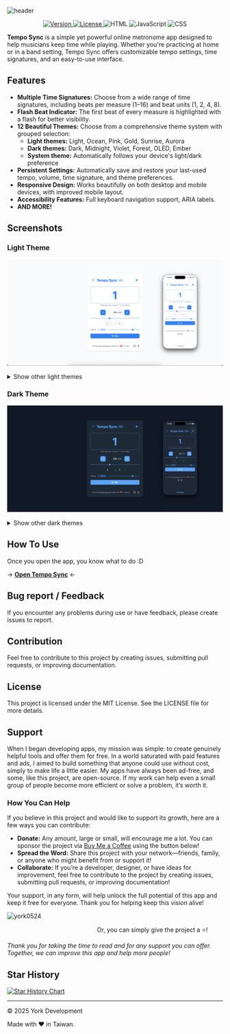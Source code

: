 ![header](https://capsule-render.vercel.app/api?type=waving&height=300&color=gradient&text=Tempo%20Sync&textBg=false&animation=twinkling&desc=A%20simple%20metronome%20web%20app.&descAlign=50&descAlignY=70)

<p align="center">
  <a href="https://github.com/york9675/Tempo-Sync/releases" target="_blank">
    <img alt="Version" src="https://img.shields.io/github/release/york9675/Tempo-Sync?style=for-the-badge" />
  </a>
  <a href="#License" target="_blank">
    <img alt="License" src="https://img.shields.io/github/license/york9675/Tempo-Sync?logo=github&style=for-the-badge" />
  </a>
    <img src="https://img.shields.io/badge/-HTML-E34F26?style=for-the-badge&logo=html5&logoColor=white" alt="HTML"/>
  </a>
  <a>
    <img src="https://img.shields.io/badge/-JavaScript-F7DF1E?style=for-the-badge&logo=javascript&logoColor=black" alt="JavaScript"/>
  </a>
  <a>
    <img src="https://img.shields.io/badge/-CSS-1572B6?style=for-the-badge&logo=css3&logoColor=white" alt="CSS"/>
  </a>
</p>

**Tempo Sync** is a simple yet powerful online metronome app designed to help musicians keep time while playing. Whether you're practicing at home or in a band setting, Tempo Sync offers customizable tempo settings, time signatures, and an easy-to-use interface.

## Features

- **Multiple Time Signatures:** Choose from a wide range of time signatures, including beats per measure (1–16) and beat units (1, 2, 4, 8).
- **Flash Beat Indicator:** The first beat of every measure is highlighted with a flash for better visibility.
- **12 Beautiful Themes:** Choose from a comprehensive theme system with grouped selection:
  - **Light themes:** Light, Ocean, Pink, Gold, Sunrise, Aurora
  - **Dark themes:** Dark, Midnight, Violet, Forest, OLED, Ember
  - **System theme:** Automatically follows your device's light/dark preference
- **Persistent Settings:** Automatically save and restore your last-used tempo, volume, time signature, and theme preferences.
- **Responsive Design:** Works beautifully on both desktop and mobile devices, with improved mobile layout.
- **Accessibility Features:** Full keyboard navigation support, ARIA labels.
- **AND MORE!**

## Screenshots

### Light Theme
![Light](./Screenshots/Light.png)

<details>
  <summary>Show other light themes</summary>

#### Ocean
![Ocean](./Screenshots/Ocean.png)

#### Pink
![Pink](./Screenshots/Pink.png)

#### Gold
![Gold](./Screenshots/Gold.png)

#### Sunrise
![Sunrise](./Screenshots/Sunrise.png)

#### Aurora
![Aurora](./Screenshots/Aurora.png)

</details>

### Dark Theme
![Dark](./Screenshots/Dark.png)

<details>
  <summary>Show other dark themes</summary>

#### Midnight
![Midnight](./Screenshots/Midnight.png)

#### Violet
![Violet](./Screenshots/Violet.png)

#### Forest
![Forest](./Screenshots/Forest.png)

#### OLED
![OLED](./Screenshots/OLED.png)

#### Ember
![Ember](./Screenshots/Ember.png)

</details>

## How To Use

Once you open the app, you know what to do :D

→ **[Open Tempo Sync](https://york9675.github.io/Tempo-Sync/)** ←

## Bug report / Feedback

If you encounter any problems during use or have feedback, please create issues to report.

## Contribution

Feel free to contribute to this project by creating issues, submitting pull requests, or improving documentation.

## License

This project is licensed under the MIT License. See the LICENSE file for more details.

## Support

When I began developing apps, my mission was simple: to create genuinely helpful tools and offer them for free. In a world saturated with paid features and ads, I aimed to build something that anyone could use without cost, simply to make life a little easier. My apps have always been ad-free, and some, like this project, are open-source. If my work can help even a small group of people become more efficient or solve a problem, it’s worth it.

### How You Can Help

If you believe in this project and would like to support its growth, here are a few ways you can contribute:

- **Donate:** Any amount, large or small, will encourage me a lot. You can sponsor the project via [Buy Me a Coffee](https://buymeacoffee.com/york0524) using the button below!
- **Spread the Word:** Share this project with your network—friends, family, or anyone who might benefit from or support it!
- **Collaborate:** If you’re a developer, designer, or have ideas for improvement, feel free to contribute to the project by creating issues, submitting pull requests, or improving documentation!

Your support, in any form, will help unlock the full potential of this app and keep it free for everyone. Thank you for helping keep this vision alive!

<p><a href="https://www.buymeacoffee.com/york0524"> <img align="left" src="https://cdn.buymeacoffee.com/buttons/v2/default-yellow.png" height="50" width="210" alt="york0524" /></a></p><br>

Or, you can simply give the project a :star:!

_Thank you for taking the time to read and for any support you can offer. Together, we can improve this app and help more people!_

## Star History

[![Star History Chart](https://api.star-history.com/svg?repos=york9675/Tempo-Sync&type=Date)](https://star-history.com/#york9675/Tempo-Sync&Date)

***

© 2025 York Development

Made with :heart: in Taiwan.
